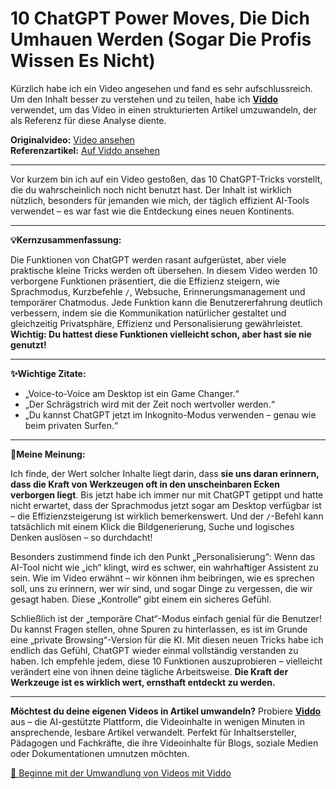 # 10 ChatGPT Power Moves, Die Dich Umhauen Werden (Sogar Die Profis Wissen Es Nicht)

Kürzlich habe ich ein Video angesehen und fand es sehr aufschlussreich. Um den Inhalt besser zu verstehen und zu teilen, habe ich **[Viddo](https://viddo.pro/)** verwendet, um das Video in einen strukturierten Artikel umzuwandeln, der als Referenz für diese Analyse diente.

**Originalvideo:** [Video ansehen](https://www.youtube.com/watch?v=1BzvI-FTZ0U)  
**Referenzartikel:** [Auf Viddo ansehen](https://viddo.pro/zh/video-result/8a2c62ac-e252-408f-9b78-6602873e1ab1)

---

Vor kurzem bin ich auf ein Video gestoßen, das 10 ChatGPT-Tricks vorstellt, die du wahrscheinlich noch nicht benutzt hast. Der Inhalt ist wirklich nützlich, besonders für jemanden wie mich, der täglich effizient AI-Tools verwendet – es war fast wie die Entdeckung eines neuen Kontinents.

---

**💡Kernzusammenfassung:**

Die Funktionen von ChatGPT werden rasant aufgerüstet, aber viele praktische kleine Tricks werden oft übersehen. In diesem Video werden 10 verborgene Funktionen präsentiert, die die Effizienz steigern, wie Sprachmodus, Kurzbefehle `/`, Websuche, Erinnerungsmanagement und temporärer Chatmodus. Jede Funktion kann die Benutzererfahrung deutlich verbessern, indem sie die Kommunikation natürlicher gestaltet und gleichzeitig Privatsphäre, Effizienz und Personalisierung gewährleistet. **Wichtig: Du hattest diese Funktionen vielleicht schon, aber hast sie nie genutzt!**

---

**✨Wichtige Zitate:**

- „Voice-to-Voice am Desktop ist ein Game Changer.“
- „Der Schrägstrich wird mit der Zeit noch wertvoller werden.“
- „Du kannst ChatGPT jetzt im Inkognito-Modus verwenden – genau wie beim privaten Surfen.“

---

**🧠Meine Meinung:**

Ich finde, der Wert solcher Inhalte liegt darin, dass **sie uns daran erinnern, dass die Kraft von Werkzeugen oft in den unscheinbaren Ecken verborgen liegt**. Bis jetzt habe ich immer nur mit ChatGPT getippt und hatte nicht erwartet, dass der Sprachmodus jetzt sogar am Desktop verfügbar ist – die Effizienzsteigerung ist wirklich bemerkenswert. Und der `/`-Befehl kann tatsächlich mit einem Klick die Bildgenerierung, Suche und logisches Denken auslösen – so durchdacht!

Besonders zustimmend finde ich den Punkt „Personalisierung“: Wenn das AI-Tool nicht wie „ich“ klingt, wird es schwer, ein wahrhaftiger Assistent zu sein. Wie im Video erwähnt – wir können ihm beibringen, wie es sprechen soll, uns zu erinnern, wer wir sind, und sogar Dinge zu vergessen, die wir gesagt haben. Diese „Kontrolle“ gibt einem ein sicheres Gefühl.

Schließlich ist der „temporäre Chat“-Modus einfach genial für die Benutzer! Du kannst Fragen stellen, ohne Spuren zu hinterlassen, es ist im Grunde eine „private Browsing“-Version für die KI. Mit diesen neuen Tricks habe ich endlich das Gefühl, ChatGPT wieder einmal vollständig verstanden zu haben. Ich empfehle jedem, diese 10 Funktionen auszuprobieren – vielleicht verändert eine von ihnen deine tägliche Arbeitsweise. **Die Kraft der Werkzeuge ist es wirklich wert, ernsthaft entdeckt zu werden.**

---

**Möchtest du deine eigenen Videos in Artikel umwandeln?** Probiere **[Viddo](https://viddo.pro/)** aus – die AI-gestützte Plattform, die Videoinhalte in wenigen Minuten in ansprechende, lesbare Artikel verwandelt. Perfekt für Inhaltsersteller, Pädagogen und Fachkräfte, die ihre Videoinhalte für Blogs, soziale Medien oder Dokumentationen umnutzen möchten.

[🚀 Beginne mit der Umwandlung von Videos mit Viddo](https://viddo.pro/)